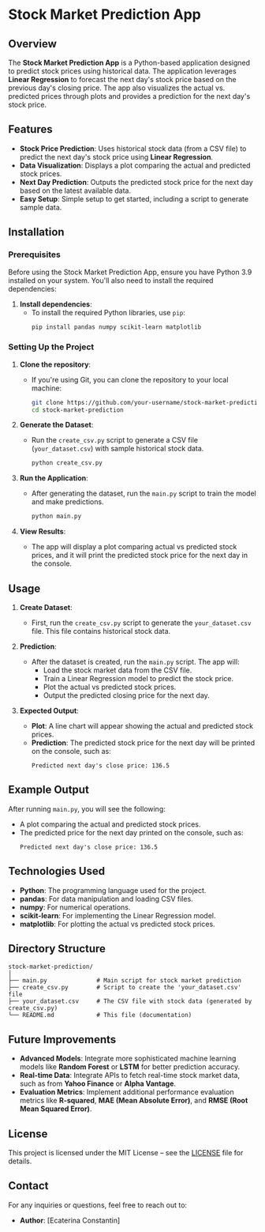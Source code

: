 
# Stock Market Prediction App

## Overview
The **Stock Market Prediction App** is a Python-based application designed to predict stock prices using historical data. The application leverages **Linear Regression** to forecast the next day's stock price based on the previous day's closing price. The app also visualizes the actual vs. predicted prices through plots and provides a prediction for the next day's stock price.

## Features
- **Stock Price Prediction**: Uses historical stock data (from a CSV file) to predict the next day's stock price using **Linear Regression**.
- **Data Visualization**: Displays a plot comparing the actual and predicted stock prices.
- **Next Day Prediction**: Outputs the predicted stock price for the next day based on the latest available data.
- **Easy Setup**: Simple setup to get started, including a script to generate sample data.

## Installation

### Prerequisites
Before using the Stock Market Prediction App, ensure you have Python 3.9 installed on your system. You'll also need to install the required dependencies:

1. **Install dependencies**:
   - To install the required Python libraries, use `pip`:
     ```bash
     pip install pandas numpy scikit-learn matplotlib
     ```

### Setting Up the Project

1. **Clone the repository**:
   - If you're using Git, you can clone the repository to your local machine:
     ```bash
     git clone https://github.com/your-username/stock-market-prediction.git
     cd stock-market-prediction
     ```

2. **Generate the Dataset**:
   - Run the `create_csv.py` script to generate a CSV file (`your_dataset.csv`) with sample historical stock data.
     ```bash
     python create_csv.py
     ```

3. **Run the Application**:
   - After generating the dataset, run the `main.py` script to train the model and make predictions.
     ```bash
     python main.py
     ```

4. **View Results**:
   - The app will display a plot comparing actual vs predicted stock prices, and it will print the predicted stock price for the next day in the console.

## Usage

1. **Create Dataset**:
   - First, run the `create_csv.py` script to generate the `your_dataset.csv` file. This file contains historical stock data.

2. **Prediction**:
   - After the dataset is created, run the `main.py` script. The app will:
     - Load the stock market data from the CSV file.
     - Train a Linear Regression model to predict the stock price.
     - Plot the actual vs predicted stock prices.
     - Output the predicted closing price for the next day.

3. **Expected Output**:
   - **Plot**: A line chart will appear showing the actual and predicted stock prices.
   - **Prediction**: The predicted stock price for the next day will be printed on the console, such as:
     ```
     Predicted next day's close price: 136.5
     ```

## Example Output
After running `main.py`, you will see the following:
- A plot comparing the actual and predicted stock prices.
- The predicted price for the next day printed on the console, such as:
  ```
  Predicted next day's close price: 136.5
  ```

## Technologies Used
- **Python**: The programming language used for the project.
- **pandas**: For data manipulation and loading CSV files.
- **numpy**: For numerical operations.
- **scikit-learn**: For implementing the Linear Regression model.
- **matplotlib**: For plotting the actual vs predicted stock prices.

## Directory Structure

```
stock-market-prediction/
│
├── main.py              # Main script for stock market prediction
├── create_csv.py        # Script to create the 'your_dataset.csv' file
├── your_dataset.csv     # The CSV file with stock data (generated by create_csv.py)
└── README.md            # This file (documentation)
```

## Future Improvements
- **Advanced Models**: Integrate more sophisticated machine learning models like **Random Forest** or **LSTM** for better prediction accuracy.
- **Real-time Data**: Integrate APIs to fetch real-time stock market data, such as from **Yahoo Finance** or **Alpha Vantage**.
- **Evaluation Metrics**: Implement additional performance evaluation metrics like **R-squared**, **MAE (Mean Absolute Error)**, and **RMSE (Root Mean Squared Error)**.
  
## License
This project is licensed under the MIT License – see the [LICENSE](LICENSE) file for details.

## Contact
For any inquiries or questions, feel free to reach out to:

- **Author**: [Ecaterina Constantin]
